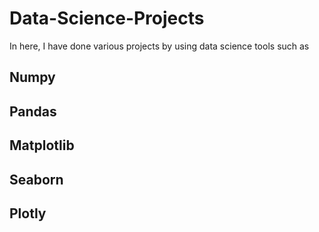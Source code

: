 # Data-Science-Projects
  In here, I have done various projects by using data science tools such as
  ## Numpy
  ## Pandas
  ## Matplotlib
  ## Seaborn
  ## Plotly
